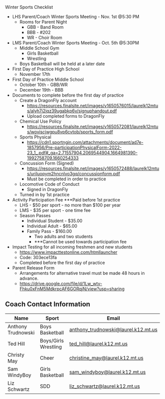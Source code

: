 Winter Sports Checklist 


* LHS Parent/Coach Winter Sports Meeting - Nov.  1st @5:30 PM 
   * Rooms for Parent Night
      * GBB - Band Room
      * BBB - #202 
      * WR - Choir Room 
* LMS Parent/Coach Winter Sports Meeting  - Oct. 5th @5:30PM 
   * Middle School Gym
      * Girls Basketball
      * Wrestling 
   * Boys Basketball will be held at a later date
* First Day of Practice High School
   * November 17th
* First Day of Practice Middle School
   * October 10th - GBB/WR
   * December 19th - BBB
* Documents to complete before the first day of practice
   * Create a DragonFly account
      * https://resources.finalsite.net/images/v1650576015/laurelk12mtus/alyh7i2iqz39ugabkp6v/signuphandout.pdf
      * Upload completed forms to DragonFly
   * Chemical Use Policy
      * https://resources.finalsite.net/images/v1650572081/laurelk12mtus/woviscjwgpu8vp6cvtob/sports_form.pdf
   * Sports Physical 
      * https://cdn1.sportngin.com/attachments/document/ad7e-1857956/Pre-participationPhysicalForm-2022-23_1_.pdf#_ga=2.71557904.2069544904.1664981390-1992758709.1660254333
   * Concussion Form (Signed)
      * https://resources.finalsite.net/images/v1650572488/laurelk12mtus/uriluopym2hncnlvo3gq/concussionform.pdf
      * Must be completed in order to practice
   * Locomotive Code of Conduct 
      * Signed in DragonFly
   * Turned in by 1st practice
* Activity Participation Fee ***Paid before 1st practice 
   * LHS - $50 per sport - no more than $100 per year
   * LMS - $35 per sport - one time fee
   * Season Passes
      * Individual Student - $35.00
      * Individual Adult - $65.00
      * Family Pass - $160.00
         * Two adults and two students
         * ***Cannot be used towards participation fee
* Impact Testing for all incoming freshmen and new students 
   * https://www.impacttestonline.com/htmllauncher
   * Code: 303ece13fa 
   * Completed before the first day of practice 
* Parent Release Form
   * Arrangements for alternative travel must be made 48 hours in advance. 
   * https://drive.google.com/file/d/1Lw_wtv-Fhku0xFnM5MdkrpcAF6GORqjN/view?usp=sharing

## Coach Contact Information

|Name|Sport|Email|
|----|-----|--------|
|Anthony Trudnowski|	Boys Basketball|	anthony_trudnowski@laurel.k12.mt.us|
|Ted Hill	|Boys/Girls Wrestling	|ted_hill@laurel.k12.mt.us|
Christy May	|Cheer	|christine_may@laurel.k12.mt.us|
Sam WindyBoy|	Girls Basketball|	sam_windyboy@laurel.k12.mt.us|
Liz Schwartz|	SDD|	liz_schwartz@laurel.k12.mt.us|
